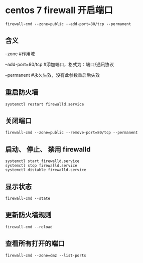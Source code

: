 # centos 7 firewall 开启端口

```shell
firewall-cmd --zone=public --add-port=80/tcp --permanent
```

## 含义
–zone #作用域

–add-port=80/tcp #添加端口，格式为：端口/通讯协议

–permanent #永久生效，没有此参数重启后失效

## 重启防火墙
```shell
systemctl restart firewalld.service
```

## 关闭端口
```shell
firewall-cmd --zone=public --remove-port=80/tcp --permanent
```

## 启动、 停止、 禁用 firewalld
```shell
systemctl start firewalld.service
systemctl stop firewalld.service
systemctl distable firewalld.service
```

## 显示状态
```shell
firewall-cmd --state
```

## 更新防火墙规则
```shell
firewall-cmd --reload
```

## 查看所有打开的端口
```shell
firewall-cmd --zone=dmz --list-ports
```
